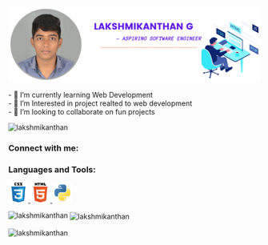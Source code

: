 <a href="https://www.linkedin.com/in/lakshmikanthan-g-90bba4213"> <img src="laks1.png" > </a>

​-​ 🌱 I’m currently learning Web Development 
<br>
​-​ 🔭 I’m Interested in project realted to web development
<br>
​-​ 👯 I’m looking to collaborate on fun projects 
<br>

<p align="left"> <img src="https://komarev.com/ghpvc/?username=lakshmikanthan&label=Profile%20views&color=0e75b6&style=flat" alt="lakshmikanthan" /> </p>

<h3 align="left">Connect with me:</h3>
<p align="left">
</p>

<h3 align="left">Languages and Tools:</h3>
<p align="left"> <a href="https://www.w3schools.com/css/" target="_blank" rel="noreferrer"> <img src="https://raw.githubusercontent.com/devicons/devicon/master/icons/css3/css3-original-wordmark.svg" alt="css3" width="40" height="40"/> </a> <a href="https://www.w3.org/html/" target="_blank" rel="noreferrer"> <img src="https://raw.githubusercontent.com/devicons/devicon/master/icons/html5/html5-original-wordmark.svg" alt="html5" width="40" height="40"/> </a> <a href="https://www.python.org" target="_blank" rel="noreferrer"> <img src="https://raw.githubusercontent.com/devicons/devicon/master/icons/python/python-original.svg" alt="python" width="40" height="40"/> </a> </p>

<p><img align="left" src="https://github-readme-stats.vercel.app/api/top-langs?username=lakshmikanthan&show_icons=true&locale=en&layout=compact" alt="lakshmikanthan" /></p>

<p>&nbsp;<img align="center" src="https://github-readme-stats.vercel.app/api?username=lakshmikanthan&show_icons=true&locale=en" alt="lakshmikanthan" /></p>

<p><img align="center" src="https://github-readme-streak-stats.herokuapp.com/?user=lakshmikanthan&" alt="lakshmikanthan" /></p>

